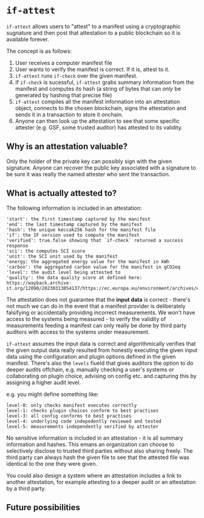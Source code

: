 # `if-attest`

`if-attest` allows users to "attest" to a manifest using a cryptographic sugnature and then post that attestation to a public blockchain so it is available forever.

The concept is as follows:

1) User receives a computer manifest file
2) User wants to verify the manifest is correct. If it is, attest to it.
3) `if-attest` runs `if-check` over the given manifest.
4) If `if-check` is sucessful, `if-attest` grabs summary information from the manifest and computes its hash (a string of bytes that can *only* be generated by hashing that precise file)
5) `if-attest` compiles all the manifest information into an attestation object, connects to the chosen blockchain, signs the attestation and sends it in a transaction to store it onchain.
6) Anyone can then look up the attestation to see that some specific attester (e.g. GSF, some trusted auditor) has attested to its validity. 


## Why is an attestation valuable?

Only the holder of the private key can possibly sign with the given signature. Anyone can recover the public key associated with a signature to be sure it was really the named attester who sent the transaction.

## What is actually attested to?

The following information is included in an attestation:

```
'start': the first timestamp captured by the manifest
'end': the last timestamp captured by the manifest
'hash': the unique keccak256 hash for the manifest file
'if': the IF version used to compute the manifest
'verified': true.false showing that `if-check` returned a success response
'sci': the computes SCI score
'unit': the SCI unit used by the manifest
'energy: the aggregated energy value for the manifest in kWh
'carbon': the aggregated carbon value for the manifest in gCO2eq
'level': the audit level being attested to
'quality': the data quality score at defined here: https://wayback.archive-it.org/12090/20230313054137/https://ec.europa.eu/environment/archives/eussd/pdf/footprint/PEF%20methodology%20final%20draft.pdf
```

The attestation does not guarantee that the **input data** is correct - there's not much we can do in the event that a manifest provider is deliberately falsifying or accidentally providing incorrect measurements. We won't have access to the systems being measured - to verify the validity of measurements feeding a manifest can only really be done by third party auditors with access to the systems under measurement.

`if-attest` assumes the input data is correct and algorithmically verifies that the given output data really resulted from honestly executing the given input data using the configuration and plugin options defined in the given manifest. There's also the `levels` fiueld that gives auditors the option to do deeper audits offchain, e.g. manually checking a user's systems or collaborating on plugin choice, advising on config etc. and capturing this by assigning a higher audit level.

e.g. you might define something like:

```
level-0: only checks manifest executes correctly
level-1: checks plugin choices conform to best practises
level-3: all config conforms to best practises
level-4: underlying code indepedently reviewed and tested
level-5: measurements independently verified by attester
```

No sensitive information is included in an attestation - it is all summary information and hashes. This emans an organization can choose to selectively disclose to trusted third parties without also sharing freely. The third party can always hash the given file to see that the attested file was identical to the one they were given.

You could also design a system where an attestation includes a link to another attestation, for example attesting to a deeper audit or an attestation by a third party.


## Future possibilities
